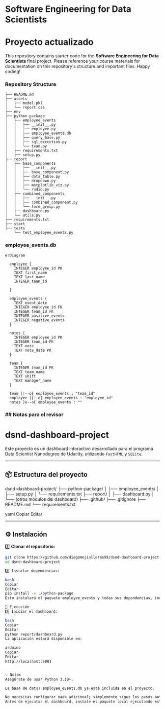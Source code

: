 
# Software Engineering for Data Scientists 
# Proyecto actualizado

This repository contains starter code for the **Software Engineering for Data Scientists** final project. Please reference your course materials for documentation on this repository's structure and important files. Happy coding!

### Repository Structure
```
├── README.md
├── assets
│   ├── model.pkl
│   └── report.css
├── env
├── python-package
│   ├── employee_events
│   │   ├── __init__.py
│   │   ├── employee.py
│   │   ├── employee_events.db
│   │   ├── query_base.py
│   │   ├── sql_execution.py
│   │   └── team.py
│   ├── requirements.txt
│   ├── setup.py
├── report
│   ├── base_components
│   │   ├── __init__.py
│   │   ├── base_component.py
│   │   ├── data_table.py
│   │   ├── dropdown.py
│   │   ├── matplotlib_viz.py
│   │   └── radio.py
│   ├── combined_components
│   │   ├── __init__.py
│   │   ├── combined_component.py
│   │   └── form_group.py
│   ├── dashboard.py
│   └── utils.py
├── requirements.txt
├── start
├── tests
    └── test_employee_events.py
```

### employee_events.db

```mermaid
erDiagram

  employee {
    INTEGER employee_id PK
    TEXT first_name
    TEXT last_name
    INTEGER team_id
    
  }

  employee_events {
    TEXT event_date
    INTEGER employee_id FK
    INTEGER team_id FK
    INTEGER positive_events
    INTEGER negative_events
  }

  notes {
    INTEGER employee_id PK
    INTEGER team_id PK
    TEXT note
    TEXT note_date PK
  }

  team {
    INTEGER team_id PK
    TEXT team_name
    TEXT shift
    TEXT manager_name
  }

  team ||--o{ employee_events : "team_id"
  employee ||--o{ employee_events : "employee_id"
  notes }o--o{ employee_events : ""
```
### ## Notas para el revisor
# dsnd-dashboard-project

Este proyecto es un dashboard interactivo desarrollado para el programa Data Scientist Nanodegree de Udacity, utilizando `FastHTML` y `SQLite`.

---

## 📦 Estructura del proyecto

dsnd-dashboard-project/
├── python-package/
│ ├── employee_events/
│ ├── setup.py
│ └── requirements.txt
├── report/
│ ├── dashboard.py
│ └── (otros módulos del dashboard)
├── .github/
├── .gitignore
├── README.md
└── requirements.txt

yaml
Copiar
Editar

---

## ⚙️ Instalación

1️⃣ **Clonar el repositorio:**

```bash
git clone https://github.com/diegomejialleras99/dsnd-dashboard-project.git
cd dsnd-dashboard-project

2️⃣ Instalar dependencias:

bash
Copiar
Editar
pip install -e ./python-package
Esto instalará el paquete employee_events y todas sus dependencias, incluyendo python-fasthtml==0.8.0.

🚀 Ejecución
3️⃣ Iniciar el dashboard:

bash
Copiar
Editar
python report/dashboard.py
La aplicación estará disponible en:

arduino
Copiar
Editar
http://localhost:5001


💡 Notas
Asegúrate de usar Python 3.10+.

La base de datos employee_events.db ya está incluida en el proyecto.

No necesitas configurar nada adicional; simplemente sigue los pasos anteriores.
Antes de ejecutar el dashboard, instale el paquete local ejecutando estos comandos desde la raíz del repositorio:


